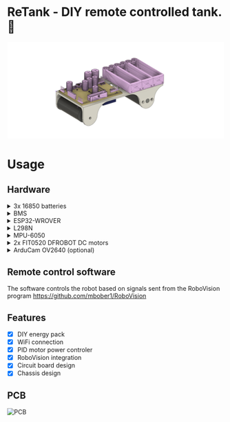 # ReTank - DIY remote controlled tank. :blue_car:
![alt model](https://github.com/mbober1/ReTank/blob/master/doc/figures/chassis%20v5.png?raw=true)
# Usage

## Hardware
<details>
<summary>3x 16850 batteries</summary>
<p>Used batteries obtained from an old laptop</p>
</details>

<details>
<summary>BMS</summary>
<p>chinese battery monitoring system circut</p>
</details>

<details>
<summary>ESP32-WROVER</summary>
<p>MCU</p>
<p>https://www.espressif.com/sites/default/files/documentation/esp32-wrover_datasheet_en.pdf</p>
</details>

<details>
<summary>L298N</summary>
<p></p>
</details>

<details>
<summary>MPU-6050</summary>
<p></p>
</details>

<details>
<summary>2x FIT0520 DFROBOT DC motors</summary>
<p></p>
</details>

<details>
<summary>ArduCam OV2640 (optional)</summary>
<p></p>
</details>


## Remote control software
The software controls the robot based on signals sent from the RoboVision program
https://github.com/mbober1/RoboVision

## Features
- [X] DIY energy pack
- [X] WiFi connection
- [X] PID motor power controler
- [X] RoboVision integration
- [X] Circuit board design
- [X] Chassis design

## PCB
![PCB](https://user-images.githubusercontent.com/44072895/114906757-a769d000-9e1a-11eb-8252-3a6d10808c91.png)
